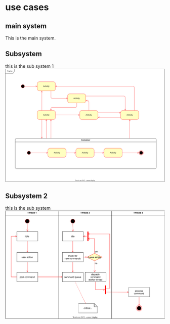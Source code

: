 
# use cases
## main system
This is the main system.

## Subsystem
this is the sub system 1
![](Subsystem.drawio.svg)

## Subsystem 2
this is the sub system 
![](Subsystem2.drawio.svg)